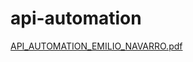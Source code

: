 # api-automation


[API_AUTOMATION_EMILIO_NAVARRO.pdf](https://github.com/Aodak9/api-automation/files/10097469/API_AUTOMATION_EMILIO_NAVARRO.pdf)
